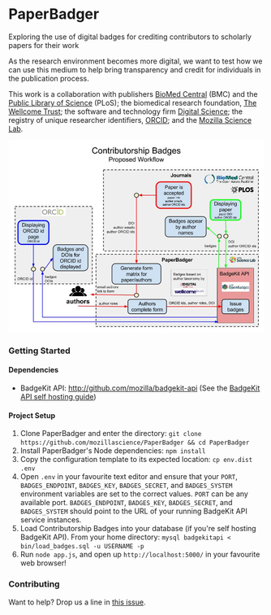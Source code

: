 # PaperBadger

Exploring the use of digital badges for crediting contributors to scholarly papers for their work

As the research environment becomes more digital, we want to test how we can use this medium to help bring transparency and credit for individuals in the publication process.

This work is a collaboration with publishers [BioMed Central](http://www.biomedcentral.com/) (BMC) and the [Public Library of Science](http://www.plos.org/) (PLoS); the biomedical research foundation, [The Wellcome Trust](http://www.wellcome.ac.uk/); the software and technology firm [Digital Science](http://www.digital-science.com/); the registry of unique researcher identifiers, [ORCID](http://orcid.org/); and the [Mozilla Science Lab](http://mozillascience.org/).


![Proposed Workflow / Implementation](./public/img/Badges-ProposedWorkflow.jpg)

### Getting Started

#### Dependencies

* BadgeKit API: http://github.com/mozilla/badgekit-api (See the [BadgeKit API self hosting guide](https://github.com/mozilla/openbadges-badgekit/wiki/BadgeKit-Self-Hosting-Guide))

#### Project Setup

1. Clone PaperBadger and enter the directory: `git clone https://github.com/mozillascience/PaperBadger && cd PaperBadger`
2. Install PaperBadger's Node dependencies: `npm install`
3. Copy the configuration template to its expected location: `cp env.dist .env`
4. Open `.env` in your favourite text editor and ensure that your `PORT`, `BADGES_ENDPOINT`, `BADGES_KEY`, `BADGES_SECRET`, and `BADGES_SYSTEM` environment variables are set to the correct values. `PORT` can be any available port. `BADGES_ENDPOINT`, `BADGES_KEY`, `BADGES_SECRET`, and `BADGES_SYSTEM` should point to the URL of your running BadgeKit API service instances.
5. Load Contributorship Badges into your database (if you're self hosting BadgeKit API). From your home directory: `mysql badgekitapi < bin/load_badges.sql -u USERNAME -p`
6. Run `node app.js`, and open up `http://localhost:5000/` in your favourite web browser!

### Contributing

Want to help? Drop us a line in [this issue](https://github.com/mozillascience/PaperBadger/issues/2).